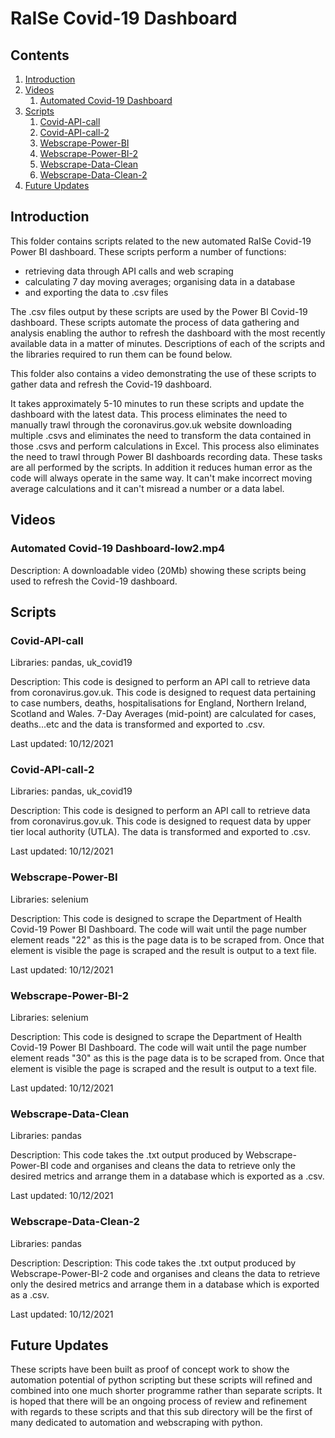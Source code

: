 # RaISe Covid-19 Dashboard

## Contents
1. [Introduction](#introduction)
2. [Videos](#videos)
    1. [Automated Covid-19 Dashboard](#sub1)  
3. [Scripts](#paragraph1)
    1. [Covid-API-call](#subparagraph1)
    2. [Covid-API-call-2](#subparagraph2)
    3. [Webscrape-Power-BI](#subparagraph3)
    4. [Webscrape-Power-BI-2](#subparagraph4)
    5. [Webscrape-Data-Clean](#subparagraph5)
    6. [Webscrape-Data-Clean-2](#subparagraph6)
4. [Future Updates](#future) 

## Introduction <a name="introduction"></a>
This folder contains scripts related to the new automated RaISe Covid-19 Power BI dashboard. These scripts perform a number of functions: 

- retrieving data through API calls and web scraping
- calculating 7 day moving averages; organising data in a database
- and exporting the data to .csv files

The .csv files output by these scripts are used by the Power BI Covid-19 dashboard. These scripts automate the process of data gathering and analysis enabling the author to refresh the dashboard with the most recently available data in a matter of minutes. Descriptions of each of the scripts and the libraries required to run them can be found below.

This folder also contains a video demonstrating the use of these scripts to gather data and refresh the Covid-19 dashboard.

It takes approximately 5-10 minutes to run these scripts and update the dashboard with the latest data. This process eliminates the need to manually trawl through the coronavirus.gov.uk website downloading multiple .csvs and eliminates the need to transform the data contained in those .csvs and perform calculations in Excel. This process also eliminates the need to trawl through Power BI dashboards recording data. These tasks are all performed by the scripts. In addition it reduces human error as the code will always operate in the same way. It can't make incorrect moving average calculations and it can't misread a number or a data label.

## Videos <a name="videos"></a>

### Automated Covid-19 Dashboard-low2.mp4 <a name="sub1"></a>

Description: A downloadable video (20Mb) showing these scripts being used to refresh the Covid-19 dashboard. 

## Scripts <a name="paragraph1"></a>

### Covid-API-call  <a name="subparagraph1"></a>

Libraries: pandas, uk_covid19

Description: This code is designed to perform an API call to retrieve data from coronavirus.gov.uk. This code is designed to request data pertaining to case numbers, deaths, hospitalisations for England, Northern Ireland, Scotland and Wales. 7-Day Averages (mid-point) are calculated for cases, deaths...etc and the data is transformed and exported to .csv.

Last updated: 10/12/2021

### Covid-API-call-2 <a name="subparagraph2"></a>

Libraries: pandas, uk_covid19

Description: This code is designed to perform an API call to retrieve data from coronavirus.gov.uk. This code is designed to request data by upper tier local authority (UTLA). The data is transformed and exported to .csv.

Last updated: 10/12/2021

### Webscrape-Power-BI <a name="subparagraph3"></a>

Libraries: selenium

Description: This code is designed to scrape the Department of Health Covid-19 Power BI Dashboard. The code will wait until the page number element reads "22" as this is the page data is to be scraped from. Once that element is visible the page is scraped and the result is output to a text file. 

Last updated: 10/12/2021

### Webscrape-Power-BI-2 <a name="subparagraph4"></a>

Libraries: selenium

Description: This code is designed to scrape the Department of Health Covid-19 Power BI Dashboard. The code will wait until the page number element reads "30" as this is the page data is to be scraped from. Once that element is visible the page is scraped and the result is output to a text file. 

Last updated: 10/12/2021

### Webscrape-Data-Clean <a name="subparagraph5"></a>

Libraries: pandas

Description: This code takes the .txt output produced by Webscrape-Power-BI code and organises and cleans the data to retrieve only the desired metrics and arrange them in a database which is exported as a .csv.

Last updated: 10/12/2021

### Webscrape-Data-Clean-2 <a name="subparagraph6"></a>

Libraries: pandas

Description: Description: This code takes the .txt output produced by Webscrape-Power-BI-2 code and organises and cleans the data to retrieve only the desired metrics and arrange them in a database which is exported as a .csv.

Last updated: 10/12/2021

## Future Updates <a name="future"></a>

These scripts have been built as proof of concept work to show the automation potential of python scripting but these scripts will refined and combined into one much shorter programme rather than separate scripts. It is hoped that there will be an ongoing process of review and refinement with regards to these scripts and that this sub directory will be the first of many dedicated to automation and webscraping with python. 
